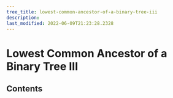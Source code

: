 ```yaml
---
tree_title: lowest-common-ancestor-of-a-binary-tree-iii
description: 
last_modified: 2022-06-09T21:23:28.2328
---
```


# Lowest Common Ancestor of a Binary Tree III

## Contents
